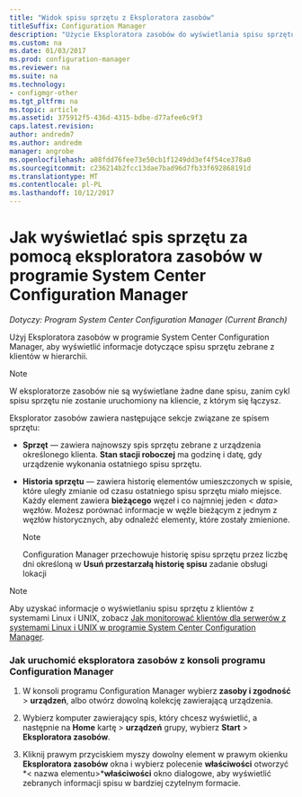 ```yaml
---
title: "Widok spisu sprzętu z Eksploratora zasobów"
titleSuffix: Configuration Manager
description: "Użycie Eksploratora zasobów do wyświetlania spisu sprzętu w programie System Center Configuration Manager."
ms.custom: na
ms.date: 01/03/2017
ms.prod: configuration-manager
ms.reviewer: na
ms.suite: na
ms.technology:
- configmgr-other
ms.tgt_pltfrm: na
ms.topic: article
ms.assetid: 375912f5-436d-4315-bdbe-d77afee6c9f3
caps.latest.revision: 
author: andredm7
ms.author: andredm
manager: angrobe
ms.openlocfilehash: a08fdd76fee73e50cb1f1249dd3ef4f54ce378a0
ms.sourcegitcommit: c236214b2fcc13dae7bad96d7fb33f692868191d
ms.translationtype: MT
ms.contentlocale: pl-PL
ms.lasthandoff: 10/12/2017
---
```

# <a name="how-to-use-resource-explorer-to-view-hardware-inventory-in-system-center-configuration-manager"></a>Jak wyświetlać spis sprzętu za pomocą eksploratora zasobów w programie System Center Configuration Manager

*Dotyczy: Program System Center Configuration Manager (Current Branch)*

Użyj Eksploratora zasobów w programie System Center Configuration Manager, aby wyświetlić informacje dotyczące spisu sprzętu zebrane z klientów w hierarchii.  

> [!NOTE]  
>  W eksploratorze zasobów nie są wyświetlane żadne dane spisu, zanim cykl spisu sprzętu nie zostanie uruchomiony na kliencie, z którym się łączysz.  

 Eksplorator zasobów zawiera następujące sekcje związane ze spisem sprzętu:  

-   **Sprzęt** — zawiera najnowszy spis sprzętu zebrane z urządzenia określonego klienta.  **Stan stacji roboczej** ma godzinę i datę, gdy urządzenie wykonania ostatniego spisu sprzętu.  

-   **Historia sprzętu** — zawiera historię elementów umieszczonych w spisie, które uległy zmianie od czasu ostatniego spisu sprzętu miało miejsce. Każdy element zawiera **bieżącego** węzeł i co najmniej jeden *< data\>*  węzłów. Możesz porównać informacje w węźle bieżącym z jednym z węzłów historycznych, aby odnaleźć elementy, które zostały zmienione.  

    > [!NOTE]  
    >  Configuration Manager przechowuje historię spisu sprzętu przez liczbę dni określoną w **Usuń przestarzałą historię spisu** zadanie obsługi lokacji  

> [!NOTE]  
>  Aby uzyskać informacje o wyświetlaniu spisu sprzętu z klientów z systemami Linux i UNIX, zobacz [Jak monitorować klientów dla serwerów z systemami Linux i UNIX w programie System Center Configuration Manager](../../../../core/clients/manage/monitor-clients-for-linux-and-unix-servers.md).  

### <a name="how-to-run-resource-explorer-from-the-configuration-manager-console"></a>Jak uruchomić eksploratora zasobów z konsoli programu Configuration Manager  

1.  W konsoli programu Configuration Manager wybierz **zasoby i zgodność** > **urządzeń**, albo otwórz dowolną kolekcję zawierającą urządzenia.  

3.  Wybierz komputer zawierający spis, który chcesz wyświetlić, a następnie na **Home** kartę > **urządzeń** grupy, wybierz **Start** >  **Eksploratora zasobów**.   

4.  Kliknij prawym przyciskiem myszy dowolny element w prawym okienku **Eksploratora zasobów** okna i wybierz polecenie **właściwości** otworzyć *< nazwa elementu\>***właściwości** okno dialogowe, aby wyświetlić zebranych informacji spisu w bardziej czytelnym formacie.  


